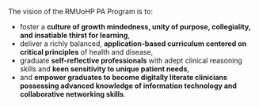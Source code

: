 The vision of the RMUoHP PA Program is to:

- foster a **culture of growth mindedness, unity of purpose, collegiality, and insatiable thirst for learning**, 
- deliver a richly balanced, **application-based curriculum centered on critical principles** of health and disease,
- graduate **self-reflective professionals** with adept clinical reasoning skills and **keen sensitivity to unique patient needs**,
- and **empower graduates to become digitally literate clinicians possessing advanced knowledge of information technology and collaborative networking skills**.